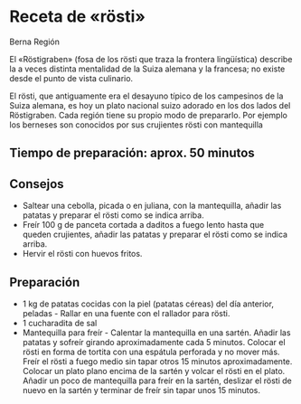 # Receta de «rösti»
Berna Región

El «Röstigraben» (fosa de los rösti que traza la frontera lingüística) describe la a veces distinta mentalidad de la Suiza alemana y la francesa; no existe desde el punto de vista culinario.

El rösti, que antiguamente era el desayuno típico de los campesinos de la Suiza alemana, es hoy un plato nacional suizo adorado en los dos lados del Röstigraben. Cada región tiene su propio modo de prepararlo. Por ejemplo los berneses son conocidos por sus crujientes rösti con mantequilla

## Tiempo de preparación: aprox. 50 minutos

## Consejos

* Saltear una cebolla, picada o en juliana, con la mantequilla, añadir las patatas y preparar el rösti como se indica arriba.
* Freír 100 g de panceta cortada a daditos a fuego lento hasta que queden crujientes, añadir las patatas y preparar el rösti como se indica arriba.
* Hervir el rösti con huevos fritos.

## Preparación
* 1 kg de patatas cocidas con la piel (patatas céreas) del día anterior, peladas - Rallar en una fuente con el rallador para rösti.
* 1 cucharadita de sal
* Mantequilla para freír - Calentar la mantequilla en una sartén. Añadir las patatas y sofreír girando aproximadamente cada 5 minutos. Colocar el rösti en forma de tortita con una espátula perforada y no mover más. Freír el rösti a fuego medio sin tapar otros 15 minutos aproximadamente. Colocar un plato plano encima de la sartén y volcar el rösti en el plato. Añadir un poco de mantequilla para freír en la sartén, deslizar el rösti de nuevo en la sartén y terminar de freír sin tapar unos 15 minutos.
